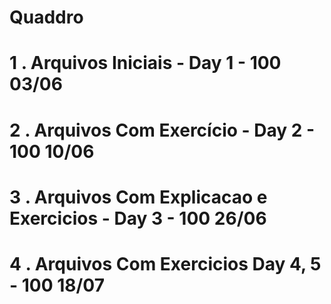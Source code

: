 # Quaddro
# 1 . Arquivos Iniciais - Day 1 - 100  03/06
# 2 . Arquivos Com Exercício - Day 2 - 100 10/06
# 3 . Arquivos Com Explicacao e Exercicios - Day 3 - 100 26/06
# 4 . Arquivos Com Exercicios Day 4, 5 - 100 18/07
